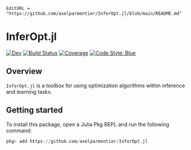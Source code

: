 ```@meta
EditURL = "https://github.com/axelparmentier/InferOpt.jl/blob/main/README.md"
```

# InferOpt.jl

[![Dev](https://img.shields.io/badge/docs-dev-blue.svg)](https://axelparmentier.github.io/InferOpt.jl/dev)
[![Build Status](https://github.com/axelparmentier/InferOpt.jl/actions/workflows/CI.yml/badge.svg?branch=main)](https://github.com/axelparmentier/InferOpt.jl/actions/workflows/CI.yml?query=branch%3Amain)
[![Coverage](https://codecov.io/gh/axelparmentier/InferOpt.jl/branch/main/graph/badge.svg)](https://codecov.io/gh/axelparmentier/InferOpt.jl)
[![Code Style: Blue](https://img.shields.io/badge/code%20style-blue-4495d1.svg)](https://github.com/invenia/BlueStyle)

## Overview

`InferOpt.jl` is a toolbox for using optimization algorithms within inference and learning tasks.

## Getting started

To install this package, open a Julia Pkg REPL and run the following command:

```julia
pkg> add https://github.com/axelparmentier/InferOpt.jl
```
